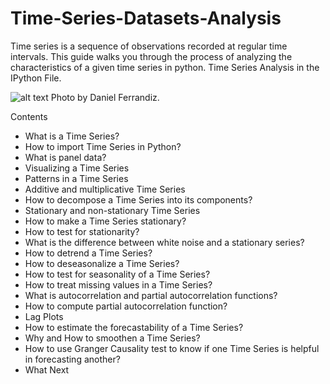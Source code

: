 # Time-Series-Datasets-Analysis

Time series is a sequence of observations recorded at regular time intervals. This guide walks you through the process of analyzing the characteristics of a given time series in python.   Time Series Analysis in the IPython File. 

![alt text](https://images.unsplash.com/photo-1548198073-328401ddd50a?ixlib=rb-1.2.1&ixid=MnwxMjA3fDB8MHxwcm9maWxlLXBhZ2V8MXx8fGVufDB8fHx8&w=1000&q=80)
Photo by Daniel Ferrandiz.


Contents
- What is a Time Series?
- How to import Time Series in Python?
- What is panel data?
- Visualizing a Time Series
- Patterns in a Time Series
- Additive and multiplicative Time Series
- How to decompose a Time Series into its components?
- Stationary and non-stationary Time Series
- How to make a Time Series stationary?
- How to test for stationarity?
- What is the difference between white noise and a stationary series?
- How to detrend a Time Series?
- How to deseasonalize a Time Series?
- How to test for seasonality of a Time Series?
- How to treat missing values in a Time Series?
- What is autocorrelation and partial autocorrelation functions?
- How to compute partial autocorrelation function?
- Lag Plots
- How to estimate the forecastability of a Time Series?
- Why and How to smoothen a Time Series?
- How to use Granger Causality test to know if one Time Series is helpful in forecasting another?
- What Next
